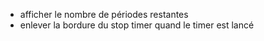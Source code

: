 - afficher le nombre de périodes restantes
- enlever la bordure du stop timer quand le timer est lancé